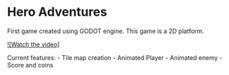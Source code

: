 # Hero Adventures

First game created using GODOT engine. This game is a 2D platform.

[![Watch the video]](./docs/preview.mp4)

Current features:
    - Tile map creation
    - Animated Player
    - Animated enemy
    - Score and coins
